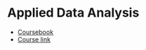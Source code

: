 # Applied Data Analysis

* [Coursebook](http://edu.epfl.ch/coursebook/en/applied-data-analysis-CS-401)
* [Course link](https://dlab.epfl.ch/teaching/fall2018/cs401/)
